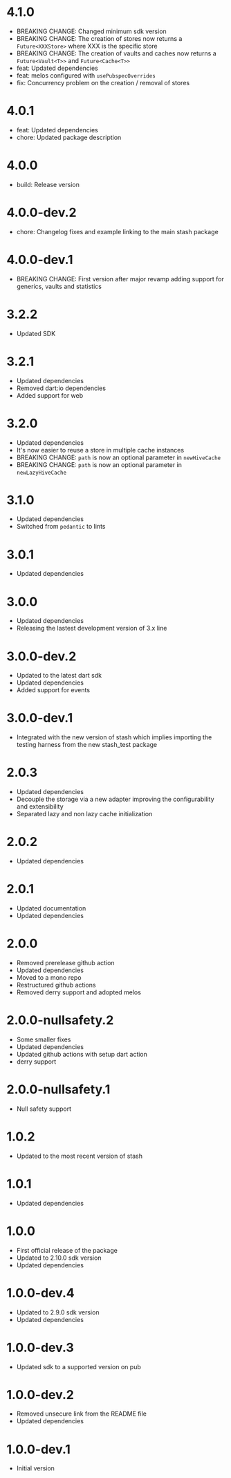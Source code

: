 # 4.1.0

- BREAKING CHANGE: Changed minimum sdk version
- BREAKING CHANGE: The creation of stores now returns a `Future<XXXStore>` where XXX is the specific store
- BREAKING CHANGE: The creation of vaults and caches now returns a `Future<Vault<T>>` and `Future<Cache<T>>`
- feat: Updated dependencies
- feat: melos configured with `usePubspecOverrides`
- fix: Concurrency problem on the creation / removal of stores

# 4.0.1

- feat: Updated dependencies
- chore: Updated package description

# 4.0.0

- build: Release version

# 4.0.0-dev.2

- chore: Changelog fixes and example linking to the main stash package

# 4.0.0-dev.1

- BREAKING CHANGE: First version after major revamp adding support for generics, vaults and statistics

# 3.2.2

- Updated SDK

# 3.2.1

- Updated dependencies
- Removed dart:io dependencies
- Added support for web

# 3.2.0

- Updated dependencies
- It's now easier to reuse a store in multiple cache instances
- BREAKING CHANGE: `path` is now an optional parameter in `newHiveCache`
- BREAKING CHANGE: `path` is now an optional parameter in `newLazyHiveCache`

# 3.1.0

- Updated dependencies
- Switched from `pedantic` to lints

# 3.0.1

- Updated dependencies

# 3.0.0

- Updated dependencies
- Releasing the lastest development version of 3.x line

# 3.0.0-dev.2

- Updated to the latest dart sdk
- Updated dependencies
- Added support for events

# 3.0.0-dev.1

- Integrated with the new version of stash which implies importing the testing harness from the new stash_test package

# 2.0.3

- Updated dependencies
- Decouple the storage via a new adapter improving the configurability and extensibility
- Separated lazy and non lazy cache initialization

# 2.0.2

- Updated dependencies

# 2.0.1

- Updated documentation
- Updated dependencies

# 2.0.0

- Removed prerelease github action
- Updated dependencies
- Moved to a mono repo
- Restructured github actions
- Removed derry support and adopted melos

# 2.0.0-nullsafety.2

- Some smaller fixes
- Updated dependencies
- Updated github actions with setup dart action
- derry support

# 2.0.0-nullsafety.1

- Null safety support

# 1.0.2

- Updated to the most recent version of stash

# 1.0.1

- Updated dependencies

# 1.0.0

- First official release of the package
- Updated to 2.10.0 sdk version
- Updated dependencies

# 1.0.0-dev.4

- Updated to 2.9.0 sdk version
- Updated dependencies

# 1.0.0-dev.3

- Updated sdk to a supported version on pub

# 1.0.0-dev.2

- Removed unsecure link from the README file
- Updated dependencies

# 1.0.0-dev.1

- Initial version
